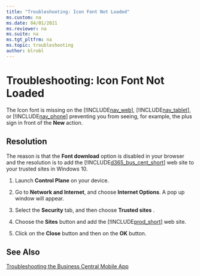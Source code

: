 ```yaml
---
title: "Troubleshooting: Icon Font Not Loaded"
ms.custom: na
ms.date: 04/01/2021
ms.reviewer: na
ms.suite: na
ms.tgt_pltfrm: na
ms.topic: troubleshooting
author: blrobl
---
```

# Troubleshooting: Icon Font Not Loaded
The Icon font is missing on the [!INCLUDE[nav_web](includes/nav_web_md.md)], [!INCLUDE[nav_tablet](includes/nav_tablet_md.md)], or [!INCLUDE[nav_phone](includes/nav_phone_md.md)] preventing you from seeing, for example, the plus sign in front of the **New** action.  
  
## Resolution  
 The reason is that the **Font download** option is disabled in your browser and the resolution is to add the [!INCLUDE[d365_bus_cent_short](includes/d365_bus_cent_short_md.md)] web site to your trusted sites in Windows 10.  
  
1.  Launch **Control Plane** on your device.  
  
2.  Go to **Network and Internet**, and choose **Internet Options**. A pop up window will appear.
  
3.  Select the  **Security** tab, and then choose **Trusted sites** .  
  
4.  Choose the **Sites** button and add the [!INCLUDE[prod_short](includes/prod_short.md)] web site.  
  
5.  Click on the **Close** button and then on the **OK** button.  
  
## See Also  
 [Troubleshooting the Business Central Mobile App](devenv-Troubleshooting-the-Mobile-App.md)  